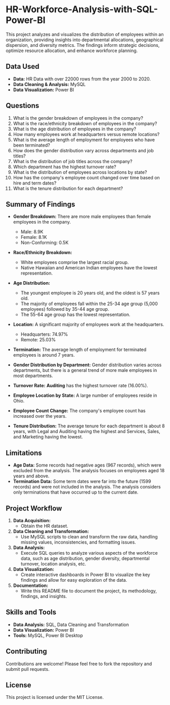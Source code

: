 # HR-Workforce-Analysis-with-SQL-Power-BI

This project analyzes and visualizes the distribution of employees within an organization, providing insights into departmental allocations, geographical dispersion, and diversity metrics. The findings inform strategic decisions, optimize resource allocation, and enhance workforce planning.

## Data Used

- **Data:** HR Data with over 22000 rows from the year 2000 to 2020.
- **Data Cleaning & Analysis:** MySQL
- **Data Visualization:** Power BI

## Questions

1. What is the gender breakdown of employees in the company?
2. What is the race/ethnicity breakdown of employees in the company?
3. What is the age distribution of employees in the company?
4. How many employees work at headquarters versus remote locations?
5. What is the average length of employment for employees who have been terminated?
6. How does the gender distribution vary across departments and job titles?
7. What is the distribution of job titles across the company?
8. Which department has the highest turnover rate?
9. What is the distribution of employees across locations by state?
10. How has the company's employee count changed over time based on hire and term dates?
11. What is the tenure distribution for each department?

## Summary of Findings

- **Gender Breakdown:** There are more male employees than female employees in the company. 
    - Male: 8.9K
    - Female: 8.1K
    - Non-Conforming: 0.5K

- **Race/Ethnicity Breakdown:** 
    - White employees comprise the largest racial group.
    - Native Hawaiian and American Indian employees have the lowest representation.

- **Age Distribution:** 
    - The youngest employee is 20 years old, and the oldest is 57 years old.
    - The majority of employees fall within the 25-34 age group (5,000 employees) followed by 35-44 age group. 
    - The 55-64 age group has the lowest representation.

- **Location:** A significant majority of employees work at the headquarters.
    - Headquarters: 74.97%
    - Remote: 25.03%

- **Termination:** The average length of employment for terminated employees is around 7 years.

- **Gender Distribution by Department:** Gender distribution varies across departments, but there is a general trend of more male employees in most departments.

- **Turnover Rate:** **Auditing** has the highest turnover rate (16.00%).

- **Employee Location by State:** A large number of employees reside in Ohio.

- **Employee Count Change:** The company's employee count has increased over the years.

- **Tenure Distribution:** The average tenure for each department is about 8 years, with Legal and Auditing having the highest and Services, Sales, and Marketing having the lowest.

## Limitations

- **Age Data:** Some records had negative ages (967 records), which were excluded from the analysis. The analysis focuses on employees aged 18 years and above.
- **Termination Data:** Some term dates were far into the future (1599 records) and were not included in the analysis. The analysis considers only terminations that have occurred up to the current date.

## Project Workflow

1. **Data Acquisition:** 
    - Obtain the HR dataset.
2. **Data Cleaning and Transformation:**
    - Use MySQL scripts to clean and transform the raw data, handling missing values, inconsistencies, and formatting issues.
3. **Data Analysis:**
    - Execute SQL queries to analyze various aspects of the workforce data, such as age distribution, gender diversity, departmental turnover, location analysis, etc.
4. **Data Visualization:**
    - Create interactive dashboards in Power BI to visualize the key findings and allow for easy exploration of the data.
5. **Documentation:**
    - Write this README file to document the project, its methodology, findings, and insights.

## Skills and Tools

- **Data Analysis:** SQL, Data Cleaning and Transformation
- **Data Visualization:** Power BI
- **Tools:** MySQL, Power BI Desktop

## Contributing

Contributions are welcome! Please feel free to fork the repository and submit pull requests.

## License

This project is licensed under the MIT License.
